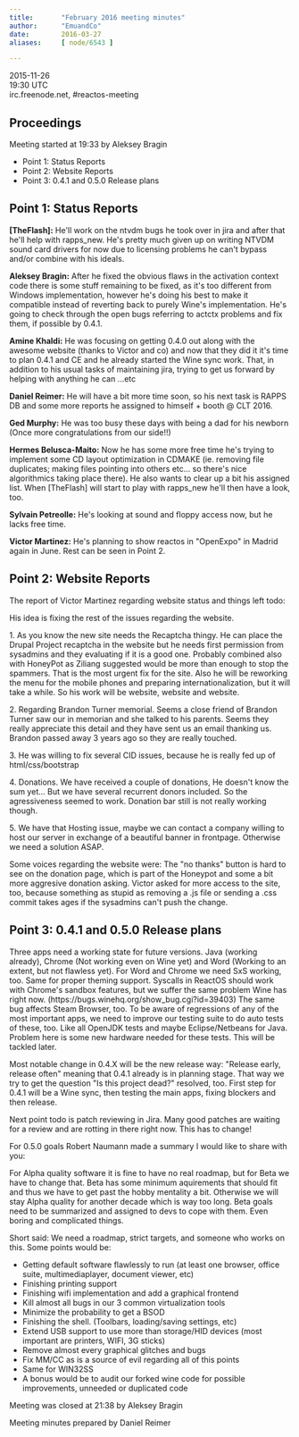 ```yaml
---
title:       "February 2016 meeting minutes"
author:      "EmuandCo"
date:        2016-03-27
aliases:     [ node/6543 ]

---
```


<p>2015-11-26<br />
	19:30 UTC<br />
	irc.freenode.net, #reactos-meeting</p>
<h2>Proceedings</h2>
<p>Meeting started at 19:33 by Aleksey Bragin</p>
<ul>
    <li>Point 1: Status Reports</li>
	<li>Point 2: Website Reports</li>
    <li>Point 3: 0.4.1 and 0.5.0 Release plans</li>
</ul>

<h2>Point 1: Status Reports</h2>

<p><b>[TheFlash]:</b> He'll work on the ntvdm bugs he took over in jira and after that he'll help with rapps_new. He's pretty much given up on writing NTVDM sound card drivers for now due to licensing problems he can't bypass and/or combine with his ideals.</p>

<p><b>Aleksey Bragin:</b> After he fixed the obvious flaws in the activation context code there is some stuff remaining to be fixed, as it's too different from Windows implementation, however he's doing his best to make it compatible instead of reverting back to purely Wine's implementation. He's going to check through the open bugs referring to actctx problems and fix them, if possible by 0.4.1.</p>

<p><b>Amine Khaldi:</b> He was focusing on getting 0.4.0 out along with the awesome website (thanks to Victor and co) and now that they did it it's time to plan 0.4.1 and CE and he already started the Wine sync work. That, in addition to his usual tasks of maintaining jira, trying to get us forward by helping with anything he can ...etc</p>

<p><b>Daniel Reimer:</b> He will have a bit more time soon, so his next task is RAPPS DB and some more reports he assigned to himself + booth @ CLT 2016.</p>

<p><b>Ged Murphy:</b> He was too busy these days with being a dad for his newborn (Once more congratulations from our side!!)</p>

<p><b>Hermes Belusca-Maito:</b> Now he has some more free time he's trying to implement some CD layout optimization in CDMAKE (ie. removing file duplicates; making files pointing into others etc... so there's nice algorithmics taking place there). He also wants to clear up a bit his assigned list. When [TheFlash] will start to play with rapps_new he'll then have a look, too.</p>

<p><b>Sylvain Petreolle:</b> He's looking at sound and floppy access now, but he lacks free time.</p>

<p><b>Victor Martinez:</b> He's planning to show reactos in "OpenExpo" in Madrid again in June. Rest can be seen in Point 2.</p>

<h2>Point 2: Website Reports</h2>
<p>The report of Victor Martinez regarding website status and things left todo:</p>

<p>His idea is fixing the rest of the issues regarding the website.</p>
<p>1. As you know the new site needs the Recaptcha thingy. He can place the Drupal Project recaptcha in the website but he needs first permission from sysadmins and they evaluating if it is a good one. Probably combined also with HoneyPot as Ziliang suggested would be more than enough to stop the spammers. That is the most urgent fix for the site. Also he will be reworking the menu for the mobile phones and preparing internationalization, but it will take a while. So his work will be website, website and website.</p>
<p>2. Regarding Brandon Turner memorial. Seems a close friend of Brandon Turner saw our in memorian and she talked to his parents. Seems they really appreciate this detail and they have sent us an email thanking us. Brandon passed away 3 years ago so they are really touched.</p>
<p>3. He was willing to fix several CID issues, because he is really fed up of html/css/bootstrap</p>
<p>4. Donations. We have received a couple of donations, He doesn't know the sum yet... But we have several recurrent donors included. So the agressiveness seemed to work. Donation bar still is not really working though.</p>
<p>5. We have that Hosting issue, maybe we can contact a company willing to host our server in exchange of a beautiful banner in frontpage. Otherwise we need a solution ASAP.</p>
<p>Some voices regarding the website were: The "no thanks" button is hard to see on the donation page, which is part of the Honeypot and some a bit more aggresive donation asking. Victor asked for more access to the site, too, because something as stupid as removing a .js file or sending a .css commit takes ages if the sysadmins can't push the change.</p>

<h2>Point 3: 0.4.1 and 0.5.0 Release plans</h2>

<p>Three apps need a working state for future versions. Java (working already), Chrome (Not working even on Wine yet) and Word (Working to an extent, but not flawless yet). For Word and Chrome we need SxS working, too. Same for proper theming support. Syscalls in ReactOS should work with Chrome's sandbox features, but we suffer the same problem Wine has right now. (https://bugs.winehq.org/show_bug.cgi?id=39403) The same bug affects Steam Browser, too. To be aware of regressions of any of the most important apps, we need to improve our testing suite to do auto tests of these, too. Like all OpenJDK tests and maybe Eclipse/Netbeans for Java. Problem here is some new hardware needed for these tests. This will be tackled later.</p>
<p>Most notable change in 0.4.X will be the new release way: "Release early, release often" meaning that 0.4.1 already is in planning stage. That way we try to get the question "Is this project dead?" resolved, too. First step for 0.4.1 will be a Wine sync, then testing the main apps, fixing blockers and then release.</p>
<p>Next point todo is patch reviewing in Jira. Many good patches are waiting for a review and are rotting in there right now. This has to change!</p>
<p>For 0.5.0 goals Robert Naumann made a summary I would like to share with you:</p>
<p>For Alpha quality software it is fine to have no real roadmap, but for Beta we have to change that. Beta has some minimum aquirements that should fit and thus we have to get past the hobby mentality a bit. Otherwise we will stay Alpha quality for another decade which is way too long. Beta goals need to be summarized and assigned to devs to cope with them. Even boring and complicated things.</p>
<p>Short said: We need a roadmap, strict targets, and someone who works on this. Some points would be:</p>
<ul>
<li>Getting default software flawlessly to run (at least one browser, office suite, multimediaplayer, document viewer, etc)</li>
<li>Finishing printing support</li>
<li>Finishing wifi implementation and add a graphical frontend</li>
<li>Kill almost all bugs in our 3 common virtualization tools</li>
<li>Minimize the probability to get a BSOD</li>
<li>Finishing the shell. (Toolbars, loading/saving settings, etc)</li>
<li>Extend USB support to use more than storage/HID devices (most important are printers, WIFI, 3G sticks)</li>
<li>Remove almost every graphical glitches and bugs</li>
<li>Fix MM/CC as is a source of evil regarding all of this points</li>
<li>Same for WIN32SS</li>
<li>A bonus would be to audit our forked wine code for possible improvements, unneeded or duplicated code</li>
</ul>

<p>Meeting was closed at 21:38 by Aleksey Bragin</p>
<p>Meeting minutes prepared by Daniel Reimer</p>
